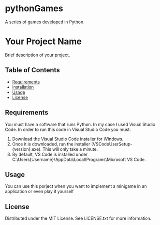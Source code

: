# pythonGames
A series of games developed in Python. 

# Your Project Name

Brief description of your project.

## Table of Contents
- [Requirements](#requirements)
- [Installation](#installation)
- [Usage](#usage)
- [License](#license)

## Requirements
You must have a software that runs Python. In my case I used Visual Studio Code. 
In order to run this code in Visual Studio Code you must:
1. Download the Visual Studio Code installer for Windows.
2. Once it is downloaded, run the installer (VSCodeUserSetup-{version}.exe). This will only take a minute.
3. By default, VS Code is installed under C:\Users\{Username}\AppData\Local\Programs\Microsoft VS Code.

## Usage
You can use this porject when you want to implement a minigame in an application or even play it yourself

## License
Distributed under the MIT License. See LICENSE.txt for more information.
